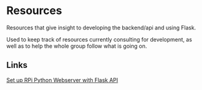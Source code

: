 # Resources
Resources that give insight to developing the backend/api and using Flask. 

Used to keep track of resources currently consulting for development, as well as to help the whole group follow what is going on. 

## Links
[Set up RPi Python Webserver with Flask API](https://towardsdatascience.com/python-webserver-with-flask-and-raspberry-pi-398423cc6f5d)

